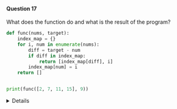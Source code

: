 #### Question 17

What does the function do and what is the result of the program?

```python
def func(nums, target):
    index_map = {}
    for i, num in enumerate(nums):
        diff = target - num
        if diff in index_map:
            return [index_map[diff], i]
        index_map[num] = i
    return []


print(func([2, 7, 11, 15], 9))

```
<details>

- Answer: [0, 1]

- Explanation: Uses a dictionary to store values for O(1) lookup.

</details>